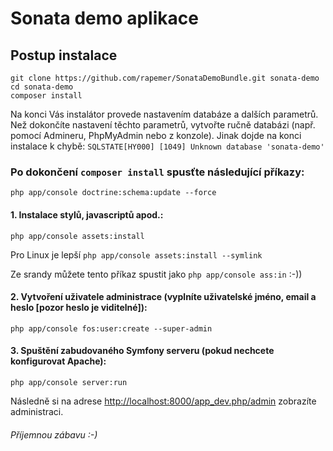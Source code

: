 # Sonata demo aplikace

## Postup instalace

    git clone https://github.com/rapemer/SonataDemoBundle.git sonata-demo
    cd sonata-demo
    composer install

Na konci Vás instalátor provede nastavením databáze a dalších parametrů. Než dokončíte nastavení těchto parametrů, vytvořte ručně databázi (např. pomocí Admineru, PhpMyAdmin nebo z konzole). Jinak dojde na konci instalace k chybě: `SQLSTATE[HY000] [1049] Unknown database 'sonata-demo'` 

### Po dokončení `composer install` spusťte následující příkazy:

    php app/console doctrine:schema:update --force

#### 1. Instalace stylů, javascriptů apod.:

    php app/console assets:install

Pro Linux je lepší `php app/console assets:install --symlink`

Ze srandy můžete tento příkaz spustit jako `php app/console ass:in` :-))

#### 2. Vytvoření uživatele administrace (vyplníte uživatelské jméno, email a heslo [pozor heslo je viditelné]):

    php app/console fos:user:create --super-admin

#### 3. Spuštění zabudovaného Symfony serveru (pokud nechcete konfigurovat Apache):

    php app/console server:run

Následně si na adrese [http://localhost:8000/app_dev.php/admin](http://localhost:8000/app_dev.php/admin) zobrazíte administraci.

###### Příjemnou zábavu :-)
